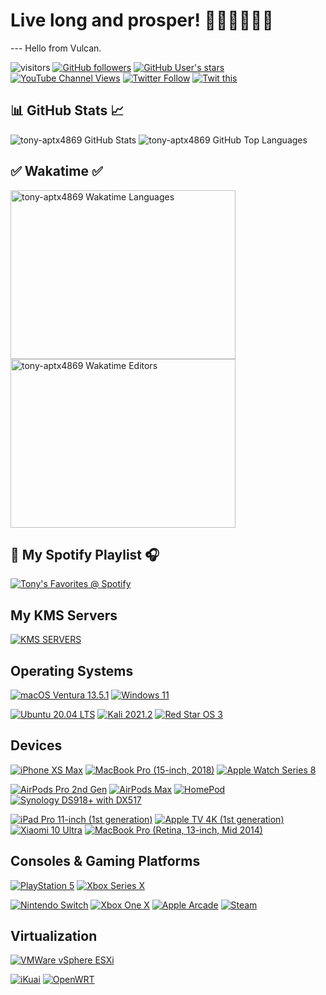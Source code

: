 # Live long and prosper! 🖖🏻🖖🏻🖖🏻
--- Hello from Vulcan.

![visitors](https://visitor-badge.laobi.icu/badge?page_id=tony-aptx4869.readme)
[![GitHub followers](https://img.shields.io/github/followers/tony-aptx4869?style=social)](https://github.com/tony-aptx4869?tab=followers)
[![GitHub User's stars](https://img.shields.io/github/stars/tony-aptx4869?affiliations=OWNER%2CCOLLABORATOR%2CORGANIZATION_MEMBER&style=social)](https://github.com/tony-aptx4869)
[![YouTube Channel Views](https://img.shields.io/youtube/channel/views/UCdxkMbirTsG0G63x3QUU8rg?style=social)](https://www.youtube.com/channel/UCdxkMbirTsG0G63x3QUU8rg)
[![Twitter Follow](https://img.shields.io/twitter/follow/tonychang1069?style=social)](https://twitter.com/tonychang1069)
[![Twit this](https://img.shields.io/twitter/url?style=social&url=https%3A%2F%2Fgithub.com%2Ftony-aptx4869)](http://twitter.com/share?url=https%3A%2F%2Fgithub.com%2Ftony-aptx4869&text=%E5%A4%A7%E7%88%B7%EF%BC%8C%E8%BF%87%E6%9D%A5%E7%8E%A9%E5%91%80%EF%BC%81%E5%95%BE%E5%92%AA%7E%20Come%20and%20have%20fun!%20Chyumi%7E)

## 📊 GitHub Stats 📈

![tony-aptx4869 GitHub Stats](https://github-readme-stats.vercel.app/api?username=tony-aptx4869&count_private=true&show_icons=true)
![tony-aptx4869 GitHub Top Languages](https://github-readme-stats.vercel.app/api/top-langs/?username=tony-aptx4869&layout=compact)

## ✅ Wakatime ✅

<a href="https://wakatime.com/share/@tony_aptx4869/18faaf5d-7ac0-4e74-b4ec-c27a20bd73b7.svg" target="_blank"><img src="https://wakatime.com/share/@tony_aptx4869/18faaf5d-7ac0-4e74-b4ec-c27a20bd73b7.svg" width = "360" height = "270" alt="tony-aptx4869 Wakatime Languages" /></a> <a href="https://wakatime.com/share/@tony_aptx4869/cabe44e4-4d78-4e20-a721-1b96163e22b2.svg" target="_blank"><img src="https://wakatime.com/share/@tony_aptx4869/cabe44e4-4d78-4e20-a721-1b96163e22b2.svg" width = "360" height = "270" alt="tony-aptx4869 Wakatime Editors" /></a>

## 🎵 My Spotify Playlist 🎧

[![Tony's Favorites @ Spotify](https://img.shields.io/badge/Tony%27s%20Favorites%20%40%20Spotify-1ed760?style=for-the-badge&logo=spotify&logoColor=ffffff)](https://open.spotify.com/playlist/0J4ZW3WO1dCHxMg1DRJtB7?si=a73e064196944c49)

## My KMS Servers

[![KMS SERVERS](https://img.shields.io/badge/KMS%20Servers-0078d7?style=for-the-badge&logo=microsoft&logoColor=ffffff)](./kms_servers.md)

## Operating Systems

[![macOS Ventura 13.5.1](https://img.shields.io/badge/macOS%20Ventura%2013.5.1-f0403c?style=for-the-badge&logo=apple&logoColor=ffffff)](https://www.apple.com/macos)
[![Windows 11](https://img.shields.io/badge/Windows%2011-003bf9?style=for-the-badge&logo=windows&logoColor=ffffff)](https://www.microsoft.com/windows/windows-11)

[![Ubuntu 20.04 LTS](https://img.shields.io/badge/Ubuntu%2020.04%20LTS-5a1739?style=flat-square&logo=ubuntu&logoColor=ffffff)](https://ubuntu.com)
[![Kali 2021.2](https://img.shields.io/badge/Kali%202021.2-1f61ff?style=flat-square&logo=Kali%20Linux&logoColor=ffffff)](https://www.kali.org)
[![Red Star OS 3](https://img.shields.io/badge/Red%20Star%20OS%203-ff0000?style=flat-square&logo=Apache%20Spark&logoColor=ffffff)](https://en.wikipedia.org/wiki/Red_Star_OS)

## Devices

[![iPhone XS Max](https://img.shields.io/badge/iPhone%20XS%20Max-4ed44b?style=for-the-badge&logo=apple&logoColor=ffffff)](https://support.apple.com/kb/SP780)
[![MacBook Pro (15-inch, 2018)](https://img.shields.io/badge/MacBook%20Pro%20(15--inch%2C%202018)-353637?style=for-the-badge&logo=apple&logoColor=ffffff)](https://support.apple.com/kb/SP776)
[![Apple Watch Series 8](https://img.shields.io/badge/Apple%20Watch%20Series%208-395eb3?style=for-the-badge&logo=apple&logoColor=ffffff)](https://www.apple.com/apple-watch-series-8)

[![AirPods Pro 2nd Gen](https://img.shields.io/badge/AirPods%20Pro%202nd%20Gen-dddddd?style=for-the-badge&logo=apple%20music&logoColor=fa243c)](https://www.apple.com/airpods-pro/)
[![AirPods Max](https://img.shields.io/badge/AirPods%20Max-fa243c?style=for-the-badge&logo=apple%20music&logoColor=ffffff)](https://www.apple.com/airpods-max/)
[![HomePod](https://img.shields.io/badge/HomePod-fdee21?style=for-the-badge&logo=apple&logoColor=000000)](https://support.apple.com/kb/SP773)
[![Synology DS918+ with DX517](https://img.shields.io/badge/Synology%20DS918+%20with%20DX517-000000?style=for-the-badge&logo=synology&logoColor=b5b5b6)](https://global.download.synology.com/download/Document/Hardware/DataSheet/DiskStation/18-year/DS918+/enu/Synology_DS918_Plus_Data_Sheet_enu.pdf)

[![iPad Pro 11-inch (1st generation)](https://img.shields.io/badge/iPad%20Pro%2011--inch%20(1st%20generation)-00caff?style=flat-square&logo=apple&logoColor=ffffff)](https://support.apple.com/kb/SP784)
[![Apple TV 4K (1st generation)](https://img.shields.io/badge/Apple%20TV%204K%20(1st%20generation)-07c160?style=flat-square&logo=apple&logoColor=ffffff)](https://support.apple.com/kb/SP769)
[![Xiaomi 10 Ultra](https://img.shields.io/badge/Xiaomi%2010%20Ultra-ff6900?style=flat-square&logo=xiaomi&logoColor=ffffff)](https://www.mi.com/buy/detail?product_id=12609)
[![MacBook Pro (Retina, 13-inch, Mid 2014)](https://img.shields.io/badge/MacBook%20Pro%20(Retina%2C%2013--inch%2C%20Mid%202014)-5c2d91?style=flat-square&logo=apple&logoColor=ffffff)](https://support.apple.com/kb/SP703)

## Consoles & Gaming Platforms

[![PlayStation 5](https://img.shields.io/badge/PlayStation%205-0070d1?style=for-the-badge&logo=playstation&logoColor=ffffff)](https://my.playstation.com/profile/T0nyC6an9)
[![Xbox Series X](https://img.shields.io/badge/Xbox%20Series%20X-000000?style=for-the-badge&logo=xbox&logoColor=ffffff)](https://account.xbox.com/zh-hk/profile?gamertag=T0nyC6an9)

[![Nintendo Switch](https://img.shields.io/badge/Nintendo%20Switch-e60012?style=flat-square&logo=nintendo%20switch&logoColor=ffffff)](https://www.nintendo.com/switch)
[![Xbox One X](https://img.shields.io/badge/Xbox%20One%20X-107c10?style=flat-square&logo=xbox&logoColor=ffffff)](https://account.xbox.com/zh-hk/profile?gamertag=T0nyC6an9)
[![Apple Arcade](https://img.shields.io/badge/Apple%20Arcade-ffcc33?style=flat-square&logo=apple%20arcade&logoColor=333333)](https://www.apple.com/apple-arcade)
[![Steam](https://img.shields.io/badge/Steam-1b3471?style=flat-square&logo=steam&logoColor=ffffff)](https://steamcommunity.com/id/tonychang)

## Virtualization

[![VMWare vSphere ESXi](https://img.shields.io/badge/VMWare%20vSphere%20ESXi%206.7%20U3b-60b322?style=for-the-badge&logo=vmware&logoColor=ffffff)](https://www.vmware.com/products/vsphere.html)

[![iKuai](https://img.shields.io/badge/iKuai-1d60a5?style=flat-square&logo=Wikiquote&logoColor=ffffff)](https://www.ikuai8.com)
[![OpenWRT](https://img.shields.io/badge/OpenWRT-4a5ce1?style=flat-square&logo=openwrt&logoColor=ffffff)](https://openwrt.org)
